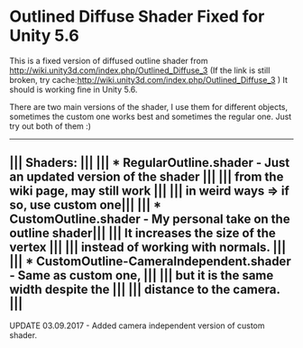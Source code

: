 # Outlined Diffuse Shader Fixed for Unity 5.6
This is a fixed version of diffused outline shader from http://wiki.unity3d.com/index.php/Outlined_Diffuse_3
(If the link is still broken, try cache:http://wiki.unity3d.com/index.php/Outlined_Diffuse_3 )
It should is working fine in Unity 5.6.

There are two main versions of the shader, I use them for different objects, sometimes the custom one works best and sometimes the regular one. Just try out both of them :)

-----------------------------------------------------------------------
|||                            Shaders:                             |||
||| * RegularOutline.shader - Just an updated version of the shader |||
|||                           from the wiki page, may still work    |||
|||                           in weird ways => if so, use custom one|||
||| * CustomOutline.shader -  My personal take on the outline shader|||
|||                           It increases the size of the vertex   |||
|||                           instead of working with normals.      |||
||| * CustomOutline-CameraIndependent.shader - Same as custom one,  |||
|||                           but it is the same width despite the  |||
|||                           distance to the camera.               |||
-----------------------------------------------------------------------

UPDATE 03.09.2017 - Added camera independent version of custom shader.
